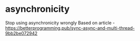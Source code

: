 # asynchronicity
Stop using asynchronicity wrongly
Based on article - https://betterprogramming.pub/sync-async-and-multi-thread-9bb2be072942
